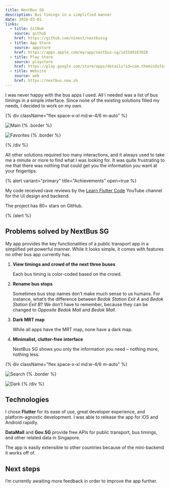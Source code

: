 ```yaml
---
title: NextBus SG
description: Bus timings in a simplified manner
date: 2020-03-01
links:
  - title: GitHub
    source: github
    href: https://github.com/ninest/nextbussg
  - title: App Store
    source: appstore
    href: https://apps.apple.com/my/app/nextbus-sg/id1509167028
  - title: Play Store
    source: playstore
    href: https://play.google.com/store/apps/details?id=com.themindstorm.nextbussg
  - title: Website
    source: web
    href: https://nextbus.now.sh
---
```


I was never happy with the bus apps I used. All I needed was a list of bus timings in a simple interface. Since none of the existing solutions filled my needs, I decided to work on my own.

{% div className="flex space-x-xl md:w-4/6 m-auto" %}

![Main](/images/projects/nextbussg/main-view.png) {% .border %}

![Favorites](/images/projects/nextbussg/favorites.png) {% .border %}

{% /div %}

All other solutions required too many interactions, and it always used to take me a minute or more to find what I was looking for. It was quite frustrating to me that there was nothing that could get you the information you want at your fingertips.

{% alert variant="primary" title="Achievements" open=true %}

My code received rave reviews by the [Learn Flutter Code](https://www.youtube.com/watch?v=IoueVJmXvsc) YouTube channel for the UI design and backend.

The project has 80+ stars on GitHub.

{% /alert %}



## Problems solved by NextBus SG

My app provides the key functionalities of a public transport app in a simplified yet powerful manner. While it looks simple, it comes with features no other bus app currently has.

1. **View timings and crowd of the next three buses**

   Each bus timing is color-coded based on the crowd.

2. **Rename bus stops**

   Sometimes bus stop names don’t make much sense to us humans. For instance, what’s the difference between _Bedok Station Exit A_ and _Bedok Station Exit B_? We don’t have to remember, because they can be changed to _Opposite Bedok Mall_ and _Bedok Mall_.

3. **Dark MRT map**

   While all apps have the MRT map, none have a dark map.

4. **Minimalist, clutter-free interface**

   NextBus SG shows you only the information you need – nothing more, nothing less.

{% div className="flex space-x-xl md:w-4/6 m-auto" %}

  ![Search](/images/projects/nextbussg/search.png) {% .border %}

![Dark](/images/projects/nextbussg/dark.png)
{% /div %}

## Technologies

I chose **Flutter** for its ease of use, great developer experience, and platform-agnostic development. I was able to release the app for iOS and Android rapidly.

**DataMall** and **Gov.SG** provide free APIs for public transport, bus timings, and other related data in Singapore.

The app is easily extensible to other countries because of the mini-backend it works off of.

## Next steps

I’m currently awaiting more feedback in order to improve the app further.
